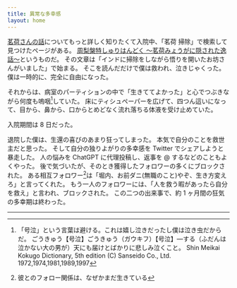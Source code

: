 ```yaml
---
title: 異常な多幸感
layout: home
---
```

[茗荷さんの話](https://www.youtube.com/watch?v=pXriRFsuYD8&t=637s)についてもっと詳しく知りたくて入院中、「茗荷 掃除」で検索して見つけたページがある。
[周梨槃特しゅりはんどく ～茗荷みょうがに隠された逸話～](https://yakushiji.or.jp/column/20211018/)というものだ。
その文章は「インドに掃除をしながら悟りを開いたお坊さんがいました」で始まる。
そこを読んだだけで僕は救われ、泣きじゃくった。
僕は一時的に、完全に自由になった。

それからは、病室のパーティションの中で「生きててよかった」と心でつぶきながら何度も嗚咽[^1]していた。
床にティシュペーパーを広げて、四つん這いになって、目から、鼻から、口からとめどなく流れ落ちる体液を受け止めていた。

入院期間は 8 日だった。

退院した僕は、生還の喜びのあまり狂ってしまった。
本気で自分のことを救世主だと思った。
そして自分の独りよがりの多幸感を Twitter でシェアしようと暴走した。
人の悩みを ChatGPT に代理投稿し、返事を @ するなどのこともよくやった。
後で気づいたが、そのとき獲得したフォロワーの多くにブロックされた。
ある相互フォロワー[^2]は「堀内、お前ダニ(無職のこと)やぞ、生き方変えろ」と言ってくれた。
もう一人のフォロワーには、「人を救う暇があったら自分を救え」と言われ、ブロックされた。
この二つの出来事で、約 1 ヶ月間の狂気の多幸期は終わった。

----

[^1]: 「号泣」という言葉は避ける。これは嬉し泣きだったし僕は泣き虫だからだ。
ごうきゅう【号泣】ごうきゅう（ガウキフ）【号泣】―する（ふだんは泣かない大の男が）天にも届けとばかりに悲しみ泣くこと。
Shin Meikai Kokugo Dictionary, 5th edition (C) Sanseido Co., Ltd. 1972,1974,1981,1989,1997

[^2]: 彼とのフォロー関係は、なぜかまだ生きている
